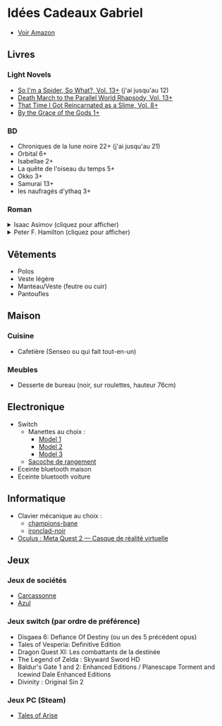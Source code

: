# Idées Cadeaux Gabriel

- [Voir Amazon](https://www.amazon.fr/hz/wishlist/ls/N2LON7I7DD9B?ref_=wl_share)

## Livres

### Light Novels

- [So I'm a Spider, So What?, Vol. 13+](https://amzn.eu/d/iYS5EiI) (j'ai jusqu'au 12)
- [Death March to the Parallel World Rhapsody, Vol. 13+](https://amzn.eu/d/ji4SzZa)
- [That Time I Got Reincarnated as a Slime, Vol. 8+](https://amzn.eu/d/dPnS9sN)
- [By the Grace of the Gods 1+](https://amzn.eu/d/iBv1MlK)

### BD

- Chroniques de la lune noire 22+ (j'ai jusqu'au 21)
- Orbital 6+
- Isabellae 2+
- La quête de l'oiseau du temps 5+
- Okko 3+
- Samurai 13+
- les naufragés d'ythaq 3+

### Roman

<details>
<summary>Isaac Asimov (cliquez pour afficher)</summary>

### A prendre dans l'ordre ci-desous

#### Cycle de Fondation

- ~~Fondation~~
- ~~Fondation et Empire~~
- ~~Seconde Fondation~~
- ~~Fondation foudroyée (Optionnel)~~
- ~~Terre et Fondation (Optionnel)~~
- Prélude à Fondation (Optionnel)
- L'Aube de Fondation (Optionnel)

#### Cycle des robots

- Les Robots (Optionnel)
- Les Cavernes d'acier
- Face aux feux du soleil
- Les Robots de l'aube
- Les Robots et l'Empire

#### Cycle de l'Empire

- Tyrann
- Les Courants de l'espace
- Cailloux dans le ciel

</details>

<details>
<summary>Peter F. Hamilton (cliquez pour afficher)</summary>

### [Voir page wikipedia](https://fr.wikipedia.org/wiki/Peter_F._Hamilton#Romans)

</details>

## Vêtements

- Polos
- Veste légère
- Manteau/Veste (feutre ou cuir)
- Pantoufles

## Maison

### Cuisine

- Cafetière (Senseo ou qui fait tout-en-un)

### Meubles

- Desserte de bureau (noir, sur roulettes, hauteur 76cm)

## Electronique

- Switch
  - Manettes au choix :
    - [Model 1](https://nyxigaming.com/products/nyxi-wizard-wirleless-joy-pad-for-switch-switch-oled)
    - [Model 2](https://nyxigaming.com/products/nyxi-hyperion-meteor-light-wireless-joy-pad)
    - [Model 3](https://nyxigaming.com/products/nyxi-wireless-joy-con-pad-with-color-led-lights-for-nintendo-switch)
  - [Sacoche de rangement](https://nyxigaming.com/products/nyxi-upgraded-carrying-case-for-wireless-joy-pad-nintendo-switch)
- Eceinte bluetooth maison
- Eceinte bluetooth voiture

## Informatique

- Clavier mécanique au choix :
  - [champions-bane](https://designedby.gg/product/champions-bane/)
  - [ironclad-noir](https://designedby.gg/product/ironclad-noir/)
- [Oculus : Meta Quest 2 — Casque de réalité virtuelle](https://amzn.eu/d/bOWv0qW)

## Jeux

### Jeux de sociétés

- [Carcassonne](https://www.amazon.fr/dp/B07D19D9QJ/?coliid=IEKV560ENP84U&colid=N2LON7I7DD9B&psc=0&ref_=lv_ov_lig_dp_it)
- [Azul](https://www.amazon.fr/Plan-Games-Azul-Version-Française/dp/B07FCLL8JB/ref=sr_1_2?__mk_fr_FR=ÅMÅŽÕÑ&crid=21NUHPVP68BND&keywords=azul&qid=1681791061&s=toys&sprefix=azul%2Ctoys%2C77&sr=1-2)

### Jeux switch (par ordre de préférence)

- Disgaea 6: Defiance Of Destiny (ou un des 5 précédent opus)
- Tales of Vesperia: Definitive Edition
- Dragon Quest XI: Les combattants de la destinée
- The Legend of Zelda : Skyward Sword HD
- Baldur's Gate 1 and 2: Enhanced Editions / Planescape Torment and Icewind Dale Enhanced Editions
- Divinity : Original Sin 2

### Jeux PC (Steam)

- [Tales of Arise](https://store.steampowered.com/app/740130/Tales_of_Arise/)

